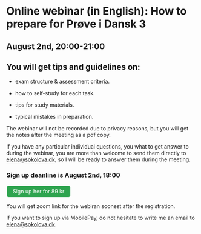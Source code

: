 
# Online webinar (in English): How to prepare for Prøve i Dansk 3 

## August 2nd, 20:00-21:00 

## You will get tips and guidelines on:

* exam structure & assessment criteria.

* how to self-study for each task.

* tips for study materials.

* typical mistakes in preparation. 

The webinar will not be recorded due to privacy reasons, but you will get the notes after the meeting as a pdf copy. 

If you have any particular individual questions, you what to get answer to during the webinar, you are more than welcome to send them directly to elena@sokolova.dk, so I will be ready to answer them during the meeting. 


<style>
.btn {
  color: white;
  background-color: #2ea44f;
  border-color: rgba(27,31,35,.1);
  box-shadow: 0 0px 0 rgba(27,31,35,.1),inset 0 1px 0 hsla(0,0%,100%,.03);
  position: relative;
  display: inline-block;
  padding: 5px 16px;
  font-size: 14px
  font-weight: 500;
  line-height: 20px;
  white-space: nowrap;
  vertical-align: middle;
  cursor: pointer;
  border: 1px solid;
  border-radius: 6px;
  text-decoration: none;
}
</style>

### Sign up deanline is August 2nd, 18:00

<a class="btn" href="https://buy.stripe.com/14k5nIfYC7sbbw46ow"> Sign up her for 89 kr </a>

You will get zoom link for the webiran soonest after the registration. 

If you want to sign up via MobilePay, do not hesitate to write me an email to elena@sokolova.dk. 

